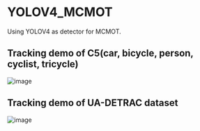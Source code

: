 # YOLOV4_MCMOT
Using YOLOV4 as detector for MCMOT.

## Tracking demo of C5(car, bicycle, person, cyclist, tricycle)
![image](https://github.com/CaptainEven/YOLOV4_MCMOT/blob/YOLOV4_MCMOT_dev/test5_track.gif)

## Tracking demo of UA-DETRAC dataset
![image](https://github.com/CaptainEven/YOLOV4_MCMOT/blob/YOLOV4_MCMOT_dev/MVI_40855_track_fps12.gif)
